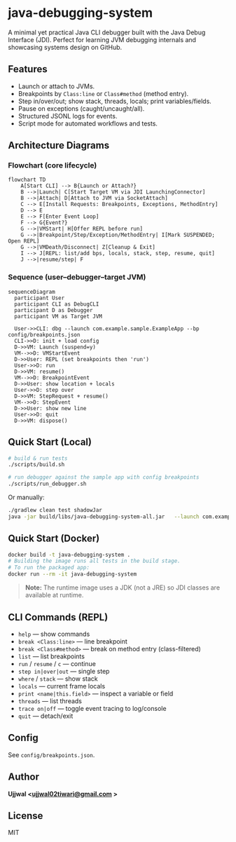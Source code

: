 # java-debugging-system

A minimal yet practical Java CLI debugger built with the Java Debug Interface (JDI). Perfect for learning JVM debugging internals and showcasing systems design on GitHub.

## Features
- Launch or attach to JVMs.
- Breakpoints by `Class:line` or `Class#method` (method entry).
- Step in/over/out; show stack, threads, locals; print variables/fields.
- Pause on exceptions (caught/uncaught/all).
- Structured JSONL logs for events.
- Script mode for automated workflows and tests.

## Architecture Diagrams

### Flowchart (core lifecycle)
```mermaid
flowchart TD
    A[Start CLI] --> B{Launch or Attach?}
    B -->|Launch| C[Start Target VM via JDI LaunchingConnector]
    B -->|Attach| D[Attach to JVM via SocketAttach]
    C --> E[Install Requests: Breakpoints, Exceptions, MethodEntry]
    D --> E
    E --> F[Enter Event Loop]
    F --> G{Event?}
    G -->|VMStart| H[Offer REPL before run]
    G -->|Breakpoint/Step/Exception/MethodEntry| I[Mark SUSPENDED; Open REPL]
    G -->|VMDeath/Disconnect| Z[Cleanup & Exit]
    I --> J[REPL: list/add bps, locals, stack, step, resume, quit]
    J -->|resume/step| F
```

### Sequence (user–debugger–target JVM)
```mermaid
sequenceDiagram
  participant User
  participant CLI as DebugCLI
  participant D as Debugger
  participant VM as Target JVM

  User->>CLI: dbg --launch com.example.sample.ExampleApp --bp config/breakpoints.json
  CLI->>D: init + load config
  D->>VM: Launch (suspend=y)
  VM-->>D: VMStartEvent
  D->>User: REPL (set breakpoints then 'run')
  User->>D: run
  D->>VM: resume()
  VM-->>D: BreakpointEvent
  D->>User: show location + locals
  User->>D: step over
  D->>VM: StepRequest + resume()
  VM-->>D: StepEvent
  D->>User: show new line
  User->>D: quit
  D->>VM: dispose()
```

## Quick Start (Local)
```bash
# build & run tests
./scripts/build.sh

# run debugger against the sample app with config breakpoints
./scripts/run_debugger.sh
```

Or manually:
```bash
./gradlew clean test shadowJar
java -jar build/libs/java-debugging-system-all.jar   --launch com.example.sample.ExampleApp   --bp config/breakpoints.json
```

## Quick Start (Docker)
```bash
docker build -t java-debugging-system .
# Building the image runs all tests in the build stage.
# To run the packaged app:
docker run --rm -it java-debugging-system
```

> **Note:** The runtime image uses a JDK (not a JRE) so JDI classes are available at runtime.

## CLI Commands (REPL)
- `help` — show commands
- `break <Class:line>` — line breakpoint
- `break <Class#method>` — break on method entry (class-filtered)
- `list` — list breakpoints
- `run` / `resume` / `c` — continue
- `step in|over|out` — single step
- `where` / `stack` — show stack
- `locals` — current frame locals
- `print <name|this.field>` — inspect a variable or field
- `threads` — list threads
- `trace on|off` — toggle event tracing to log/console
- `quit` — detach/exit

## Config
See `config/breakpoints.json`.

## Author
**Ujjwal <ujjwal02tiwari@gmail.com >**

## License
MIT
